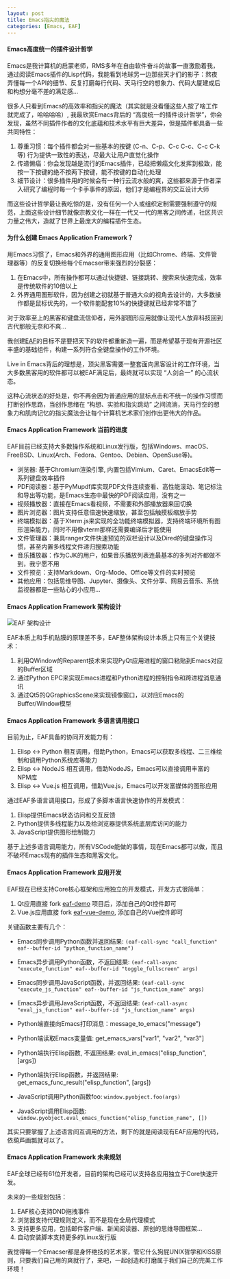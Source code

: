 ```yaml
---
layout: post
title: Emacs指尖的魔法
categories: [Emacs, EAF]
---
```


#### Emacs高度统一的插件设计哲学
Emacs是我计算机的启蒙老师，RMS多年在自由软件奋斗的故事一直激励着我，通过阅读Emacs插件的Lisp代码，我能看到地球另一边那些天才们的影子：熬夜弄懂每一个API的细节、反复打磨每行代码、天马行空的想象力、代码大厦建成后和构想分毫不差的满足感...

很多人只看到Emacs的高效率和指尖的魔法（其实就是没看懂这些人按了啥工作就完成了，哈哈哈哈）, 我最欣赏Emacs背后的 “高度统一的插件设计哲学”，你会发现，虽然不同插件作者的文化底蕴和技术水平有巨大差异，但是插件都具备一些共同特性：
1. 尊重习惯：每个插件都会对一些基本的按键 (C-n、C-p、C-c C-c、C-c C-k 等) 行为提供一致性的表达，尽最大让用户直觉化操作
2. 传递懒癌：你会发现越是流行的Emacs插件，已经把懒癌文化发挥到极致，能按一下按键的绝不按两下按键，能不按键的自动化处理
3. 细节设计：很多插件用的时候会有一种行云流水般的爽，这些都来源于作者深入研究了编程时每一个卡手事件的原因，他们才是编程界的交互设计大师

而这些设计哲学最让我吃惊的是，没有任何一个人或组织定制需要强制遵守的规范，上面这些设计细节就像宗教文化一样在一代又一代的黑客之间传递，社区共识力量之伟大，造就了世界上最庞大的编程插件生态。

#### 为什么创建 Emacs Application Framework？
用Emacs习惯了，Emacs和外界的通用图形应用（比如Chrome、终端、文件管理器等）的反复切换给每个Emacser带来强烈的分裂感：
1. 在Emacs中，所有操作都可以通过快捷键、链接跳转、搜索来快速完成，效率是传统软件的10倍以上
2. 外界通用图形软件，因为创建之初就基于普通大众的视角去设计的，大多数操作都是鼠标优先的，一个软件能配套10%的快捷键就已经非常不错了

对于效率至上的黑客和键盘流信仰者，用外部图形应用就像让现代人放弃科技回到古代那般无奈和不爽...

我创建[EAF](https://github.com/emacs-eaf/emacs-application-framework/blob/master/README.zh-CN.md)的目标不是要把天下的软件都重新造一遍，而是希望基于现有开源社区丰盛的基础组件，构建一系列符合全键盘操作的工作环境。

Live in Emacs背后的理想是，顶尖黑客需要一整套面向黑客设计的工作环境，当大多数黑客用的软件都可以被EAF满足后，最终就可以实现 “人剑合一” 的心流状态。

这种心流状态的好处是，你不再会因为普通应用的鼠标点击和不统一的操作习惯而打断创作思路，当创作思绪在 “构想、实验和指尖跳动” 之间流淌，天马行空的想象力和肌肉记忆的指尖魔法会让每个计算机艺术家们创作出更伟大的作品。

#### Emacs Application Framework 当前的进度
EAF目前已经支持大多数操作系统和Linux发行版，包括Windows、macOS、FreeBSD、Linux(Arch、Fedora、Gentoo、Debian、OpenSuse等)。

* 浏览器: 基于Chromium渲染引擎, 内置包括Vimium、Caret、EmacsEdit等一系列键盘效率插件
* PDF阅读器：基于PyMupdf库实现PDF文件连续查看、高性能滚动、笔记标注和导出等功能，是Emacs生态中最快的PDF阅读应用，没有之一
* 视频播放器：直接在Emacs看视频，不需要和外部播放器来回切换
* 图片浏览器：图片支持任意倍速快速缩放，甚至包括触摸板缩放手势
* 终端模拟器：基于Xterm.js来实现的全功能终端模拟器，支持终端环境所有图形渲染能力，同时不用像vterm那样还需要编译后才能使用
* 文件管理器：兼具ranger文件快速预览的双栏设计以及Dired的键盘操作习惯，甚至内置多线程文件递归搜索功能
* 音乐播放器：作为CJK的用户，如果音乐播放列表连最基本的多列对齐都做不到，我宁愿不用
* 文件预览：支持Markdown、Org-Mode、Office等文件的实时预览
* 其他应用：包括思维导图、Jupyter、摄像头、文件分享、网易云音乐、系统监视器都是一些贴心的小应用...

#### Emacs Application Framework 架构设计
![EAF 架构设计]({{site.url}}/pics/eaf/framework.png)

EAF本质上和手机贴膜的原理差不多，EAF整体架构设计本质上只有三个关键技术：
1. 利用QWindow的Reparent技术来实现PyQt应用进程的窗口粘贴到Emacs对应的Buffer区域
2. 通过Python EPC来实现Emacs进程和Python进程的控制指令和跨进程消息通讯
3. 通过Qt5的QGraphicsScene来实现镜像窗口，以对应Emacs的Buffer/Window模型

#### Emacs Application Framework 多语言调用接口

目前为止，EAF具备的协同开发能力有：
1. Elisp <-> Python 相互调用，借助Python，Emacs可以获取多线程、二三维绘制和调用Python系统库等能力
2. Elisp <-> NodeJS 相互调用，借助NodeJS，Emacs可以直接调用丰富的NPM库
3. Elisp <-> Vue.js 相互调用，借助Vue.js，Emacs可以开发富媒体的图形应用

通过EAF多语言调用接口，形成了多脚本语言快速协作的开发模式：
1. Elisp提供Emacs状态访问和交互反馈
2. Python提供多线程能力以及给浏览器提供系统底层库访问的能力
3. JavaScript提供图形绘制能力

基于上述多语言调用能力，所有VSCode能做的事情，现在Emacs都可以做，而且不破坏Emacs现有的插件生态和黑客文化。

#### Emacs Application Framework 应用开发
EAF现在已经支持Core核心框架和应用独立的开发模式，开发方式很简单：
1. Qt应用直接 fork [eaf-demo](https://github.com/emacs-eaf/eaf-demo) 项目后，添加自己的Qt控件即可
2. Vue.js应用直接 fork [eaf-vue-demo](https://github.com/emacs-eaf/eaf-vue-demo), 添加自己的Vue控件即可

关键函数主要有几个：
* Emacs同步调用Python函数并返回结果: ```(eaf-call-sync "call_function" eaf--buffer-id "python_function_name")``` 

* Emacs异步调用Python函数，不返回结果: ```(eaf-call-async "execute_function" eaf--buffer-id "toggle_fullscreen" args)``` 

* Emacs同步调用JavaScript函数，并返回结果: ```(eaf-call-sync "execute_js_function" eaf--buffer-id "js_function_name" args)``` 

* Emacs异步调用JavaScript函数，不返回结果: ```(eaf-call-async "eval_js_function" eaf--buffer-id "js_function_name" args)``` 

* Python端直接向Emacs打印消息：message_to_emacs("message") 

* Python端读取Emacs变量值: get_emacs_vars["var1", "var2", "var3"]

* Python端执行Elisp函数, 不返回结果: eval_in_emacs("elisp_function", [args])

* Python端执行Elisp函数，并返回结果: get_emacs_func_result("elisp_function", [args])

* JavaScript调用Python函数foo: ```window.pyobject.foo(args)``` 

* JavaScript调用Elisp函数: ```window.pyobject.eval_emacs_function("elisp_function_name", [])``` 

其实只要掌握了上述语言间互调用的方法，剩下的就是阅读现有EAF应用的代码，依葫芦画瓢就可以了。

#### Emacs Application Framework 未来规划
EAF全球已经有61位开发者，目前的架构已经可以支持各应用独立于Core快速开发。

未来的一些规划包括：
1. EAF核心支持DND拖拽事件
2. 浏览器支持代理规则定义，而不是现在全局代理模式
3. 支持更多应用，包括邮件客户端、新闻阅读器、原创的思维导图框架...
4. 自动安装脚本支持更多的Linux发行版

我觉得每一个Emacser都是身怀绝技的艺术家，管它什么狗屁UNIX哲学和KISS原则，只要我们自己用的爽就行了，来吧，一起创造和打磨属于我们自己的完美工作环境！
